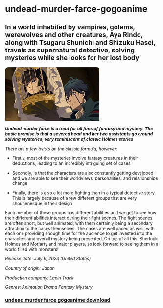 # undead-murder-farce-gogoanime

## In a world inhabited by vampires, golems, werewolves and other creatures, Aya Rindo, along with Tsugaru Shunichi and Shizuku Hasei, travels as supernatural detective, solving mysteries while she looks for her lost body

<img src="https://github.com/ChristinaWhitemon/undead-murder-farce-gogoanime/blob/main/um.png"/>

***Undead murder farce is a treat for all fans of fantasy and mystery. The basic premise is that a severed head and her two assistants go around solving mysteries, very reminiscent of classic Holmes stories***

*There are a few twists on the classic formula, however:*

+  Firstly, most of the mysteries involve fantasy creatures in their deductions, leading to an incredibly intriguing set of cases

+  Secondly, is that the characters are also constantly getting developed and we are able to see their worldviews, personalities, and relationships change

+  Finally, there is also a lot more fighting than in a typical detective story. This is largely because of a few different groups that are very shounenesque in their design

Each member of these groups has different abilities and we get to see how their different abilities interact during their fight scenes. The fight scenes are often short, but well animated, with them certainly being a secondary attraction to the cases themselves. The cases are well paced as well, with each one providing enough time for the audience to get invested into the characters and overall mystery being presented. On top of all this, Sherlock Holmes and Moriarty and major players, so look forward to seeing them in a world filled with monsters!

*Release date: July 6, 2023 (United States)*

*Country of origin: Japan*

*Production company: Lapin Track*

*Genres: Animation Drama Fantasy Mystery*

### [undead murder farce gogoanime download](https://www.bing.com/images/search?view=detailV2&ccid=TmexkRSc&id=F6BC124F191F9FBCEC148CCDFC56BE4EAB8D2A32&thid=OIP.TmexkRScbM1KMOEJJQF2WgHaEK&mediaurl=https%3a%2f%2fwww.crowsworldofanime.com%2fwp-content%2fuploads%2f2023%2f08%2fUndead_Murder_Farce-Episode_05-Figure_05.jpg&cdnurl=https%3a%2f%2fth.bing.com%2fth%2fid%2fR.4e67b191149c6ccd4a30e1092501765a%3frik%3dMiqNq06%252bVvzNjA%26pid%3dImgRaw%26r%3d0&exph=972&expw=1729&q=undead+murder+farce+gogoanime+download&simid=608018557788503625&FORM=IRPRST&ck=8BDA4520A4177B4AE395E95D9FB9A782&selectedIndex=27&itb=0)

